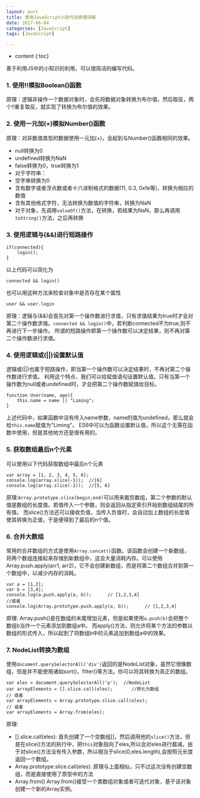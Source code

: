 ```yaml
---
layout: post
title: 常用JavaScript小技巧及原理详解
date: 2017-06-04
categories: [JavaScript]
tags: [JavaScript]

---
```


* content
{:toc}


善于利用JS中的小知识的利用，可以很简洁的编写代码。
<!-- more -->
### 1. 使用!!模拟Boolean()函数
原理：逻辑非操作一个数据对象时，会先将数据对象转换为布尔值，然后取反，两个!!重复取反，就实现了转换为布尔值的效果。

### 2. 使用一元加(+)模拟Number()函数
原理：对非数值类型的数据使用一元加(+)，会起到与Number()函数相同的效果。
- null转换为0
- undefined转换为NaN
- false转换为0，true转换为1
- 对于字符串：
 - 空字串转换为0
 - 含有数字或者浮点数或者十六进制格式的数据(11, 0.3, 0xfe等)，转换为相应的数值
 - 含有其他格式字符，无法转换为数值的字符串，转换为NaN
- 对于对象，先调用``valueOf()``方法，在转换，若结果为NaN，那么再调用``toString()``方法，之后再转换

### 3. 使用逻辑与(&&)进行短路操作
```
if(connected){
	login();
}
```
以上代码可以简化为
```
connected && login()
```
也可以用这种方法来检查对象中是否存在某个属性
```
user && user.login
```
原理：逻辑与(&&)会首先对第一个操作数进行求值，只有求值结果为true时才会对第二个操作数求值。``connected && login()``中，若判断connected不为true,则不再进行下一步操作。
所谓的短路操作即第一个操作数可以决定结果，则不再对第二个操作数进行求值。

### 4. 使用逻辑或(||)设置默认值
逻辑或(||)也属于短路操作，即当第一个操作数可以决定结果时，不再对第二个操作数进行求值。
利用这个特点，我们可以给赋值语句设置默认值。只有当第一个操作数为null或者undefined时，才会把第二个操作数赋值给目标。
```
function User(name, age){
	this.name = name || "Liming";
}
```
上述代码中，如果函数中没有传入name参数，name的值为undefined，那么就会给``this.name``赋值为"Liming"。
ES6中可以为函数设置默认值，所以这个无需在函数中使用，但是其他地方还是很有用的。

### 5. 获取数组最后n个元素
可以使用以下代码获取数组中最后n个元素
```
var array = [1, 2, 3, 4, 5, 6];
console.log(array.slice(-1));  //[6]
console.log(array.slice(-2));  //[5, 6]
```
原理:``Array.prototype.slice(begin,end)``可以用来裁剪数组，第二个参数的默认值是数组的长度值。若值传入一个参数，则会返回从指定索引开始到数组结尾的所有值。
而slice()方法还可以接收负值，当传入负值时，会自动加上数组的长度值使其转换为正值，于是便得到了最后的n个值。

### 6. 合并大数组
常用的合并数组的方式是使用``Array.concat()``函数。该函数会创建一个新数组，将两个数组连接起来存储到新数组中，这会大量消耗内存。可以使用Array.push.apply(arr1, arr2)，它不会创建新数组，而是将第二个数组合并到第一个数组中，以减少内存的消耗。
```
var a = [1,2];
var b = [3,4];
console.log(a.push.apply(a, b));      // [1,2,3,4]
//或者
console.log(Array.prototype.push.apply(a, b));      // [1,2,3,4]
```
原理: Array.push()是在数组的末尾增加元素，但是如果使用``a.push(b)``会把整个数组b当作一个元素添加到数组a中。
而apply()方法，则允许将某个方法的参数以数组的形式传入，所以起到了将数组b中的元素追加到数组a中的效果。

### 7. NodeList转换为数组
使用``document.querySelectorAll('div')``返回的是NodeList对象，虽然它很像数组，但是并不能使用诸如sort()，filter()等方法。你可以将其转换为真正的数组。
```
var eles = document.querySelectorAll('p');  //NodeList
var arrayElements = [].slice.call(eles);       //转化为数组
// 或者
var arrayElements = Array.prototype.slice.call(eles);
// 或者
var arrayElements = Array.from(eles);
```
原理:
- [].slice.call(eles):
 首先创建了一个空数组[]，然后调用他的``slice()``方法，但是在slice()方法的执行中，把``this``对象指向了eles,所以会对eles进行裁减，由于对slice()方法没有传入参数，所以相当于slice(0,eles.length),会按照元长度返回一个数组。
- Array.prototype.slice.call(eles):
 原理与上面相似，只不过这次没有创建空数组，而是直接使用了原型中的方法
- Array.from()
 Array.from()接受一个类数组对象或者可迭代对象，基于该对象创建一个新的Array实例。